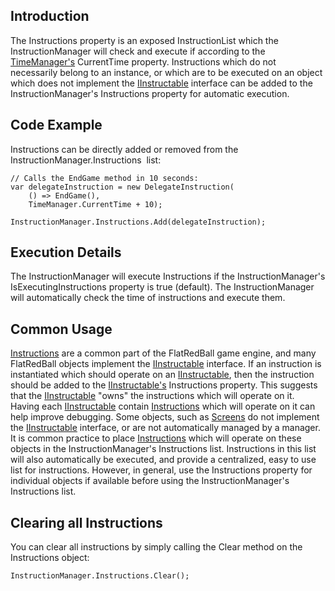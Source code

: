 ## Introduction

The Instructions property is an exposed InstructionList which the InstructionManager will check and execute if according to the [TimeManager's](/frb/docs/index.php?title=FlatRedBall.TimeManager.md "FlatRedBall.TimeManager") CurrentTime property. Instructions which do not necessarily belong to an instance, or which are to be executed on an object which does not implement the [IInstructable](/frb/docs/index.php?title=FlatRedBall.Instructions.IInstructable.md "FlatRedBall.Instructions.IInstructable") interface can be added to the InstructionManager's Instructions property for automatic execution.

## Code Example

Instructions can be directly added or removed from the InstructionManager.Instructions  list:

``` lang:c#
// Calls the EndGame method in 10 seconds:
var delegateInstruction = new DelegateInstruction( 
    () => EndGame(), 
    TimeManager.CurrentTime + 10);

InstructionManager.Instructions.Add(delegateInstruction);
```

## Execution Details

The InstructionManager will execute Instructions if the InstructionManager's IsExecutingInstructions property is true (default). The InstructionManager will automatically check the time of instructions and execute them.

## Common Usage

[Instructions](/frb/docs/index.php?title=FlatRedBall.Instructions.Instruction.md "FlatRedBall.Instructions.Instruction") are a common part of the FlatRedBall game engine, and many FlatRedBall objects implement the [IInstructable](/frb/docs/index.php?title=FlatRedBall.Instructions.IInstructable.md "FlatRedBall.Instructions.IInstructable") interface. If an instruction is instantiated which should operate on an [IInstructable](/frb/docs/index.php?title=FlatRedBall.Instructions.IInstructable.md "FlatRedBall.Instructions.IInstructable"), then the instruction should be added to the [IInstructable's](/frb/docs/index.php?title=FlatRedBall.Instructions.IInstructable.md "FlatRedBall.Instructions.IInstructable") Instructions property. This suggests that the [IInstructable](/frb/docs/index.php?title=FlatRedBall.Instructions.IInstructable.md "FlatRedBall.Instructions.IInstructable") "owns" the instructions which will operate on it. Having each [IInstructable](/frb/docs/index.php?title=FlatRedBall.Instructions.IInstructable.md "FlatRedBall.Instructions.IInstructable") contain [Instructions](/frb/docs/index.php?title=FlatRedBall.Instructions.Instruction.md "FlatRedBall.Instructions.Instruction") which will operate on it can help improve debugging. Some objects, such as [Screens](/frb/docs/index.php?title=Screen.md "Screen") do not implement the [IInstructable](/frb/docs/index.php?title=FlatRedBall.Instructions.IInstructable.md "FlatRedBall.Instructions.IInstructable") interface, or are not automatically managed by a manager. It is common practice to place [Instructions](/frb/docs/index.php?title=FlatRedBall.Instructions.Instruction.md "FlatRedBall.Instructions.Instruction") which will operate on these objects in the InstructionManager's Instructions list. Instructions in this list will also automatically be executed, and provide a centralized, easy to use list for instructions. However, in general, use the Instructions property for individual objects if available before using the InstructionManager's Instructions list.

## Clearing all Instructions

You can clear all instructions by simply calling the Clear method on the Instructions object:

    InstructionManager.Instructions.Clear();
